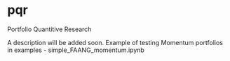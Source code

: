 # pqr
Portfolio Quantitive Research

A description will be added soon. Example of testing Momentum portfolios in examples - simple_FAANG_momentum.ipynb
